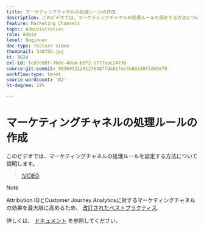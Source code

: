 ```yaml
---
title: マーケティングチャネルの処理ルールの作成
description: このビデオでは、マーケティングチャネルの処理ルールを設定する方法について説明します。
feature: Marketing Channels
topic: Administration
role: Admin
level: Beginner
doc-type: feature video
thumbnail: 340792.jpg
kt: 9624
exl-id: fc07dd0f-76dd-40a6-b8f2-e777eac2473b
source-git-commit: 9836913129127648ffda01fec5b60240f5de5870
workflow-type: tm+mt
source-wordcount: '82'
ht-degree: 19%

---
```


# マーケティングチャネルの処理ルールの作成

このビデオでは、マーケティングチャネルの処理ルールを設定する方法について説明します。

>[!VIDEO](https://video.tv.adobe.com/v/340792/?quality=12&learn=on)

>[!NOTE]
>
>Attribution IQとCustomer Journey Analyticsに対するマーケティングチャネルの効果を最大限に高めるため、 [改訂されたベストプラクティス](https://experienceleague.adobe.com/docs/analytics/components/marketing-channels/mchannel-best-practices.html?lang=ja).

詳しくは、 [ドキュメント](https://experienceleague.adobe.com/docs/analytics/components/marketing-channels/c-rules.html?lang=en) を参照してください。